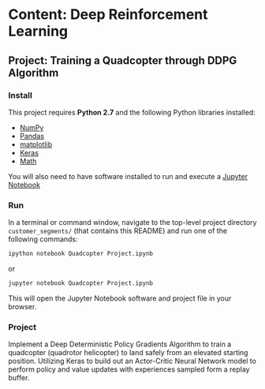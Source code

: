 # Content: Deep Reinforcement Learning
## Project: Training a Quadcopter through DDPG Algorithm

### Install

This project requires **Python 2.7** and the following Python libraries installed:

- [NumPy](http://www.numpy.org/)
- [Pandas](http://pandas.pydata.org)
- [matplotlib](http://matplotlib.org/)
- [Keras](https://keras.io/)
- [Math](https://docs.python.org/3/library/math.html#module-math)

You will also need to have software installed to run and execute a [Jupyter Notebook](http://ipython.org/notebook.html)

### Run

In a terminal or command window, navigate to the top-level project directory `customer_segments/` (that contains this README) and run one of the following commands:

```bash
ipython notebook Quadcopter Project.ipynb
```  
or
```bash
jupyter notebook Quadcopter Project.ipynb
```

This will open the Jupyter Notebook software and project file in your browser.

### Project

Implement a Deep Deterministic Policy Gradients Algorithm to train a quadcopter (quadrotor helicopter) to land safely from an elevated starting position.  Utilizing Keras to build out an Actor-Critic Neural Network model to perform policy and value updates with experiences sampled form a replay buffer.
